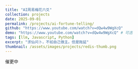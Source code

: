 ```yaml
---
title: "AI周易梅花六爻"
collection: projects
date: 2025-09-01
permalink: /projects/ai-fortune-telling/
github: "https://www.youtube.com/watch?v=dQw4w9WgXcQ"
demo: "https://www.youtube.com/watch?v=dQw4w9WgXcQ" # 可选
tags: [llm, Javascript, Python]
excerpt: "求仙问卜，不如自己做主。但是拖延"
thumbnail: /assets/images/projects/redis-thumb.png
---
```


催更中